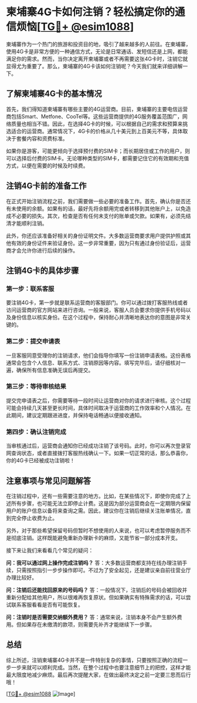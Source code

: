 # 柬埔寨4G卡如何注销？轻松搞定你的通信烦恼[[TG💪+ @esim1088](https://t.me/s/esim1088)]

柬埔寨作为一个热门的旅游和投资目的地，吸引了越来越多的人前往。在柬埔寨，使用4G卡是非常方便的一种通信方式，无论是日常通话、发短信还是上网，都能满足你的需求。然而，当你决定离开柬埔寨或者不再需要这张4G卡时，注销它就显得尤为重要了。那么，柬埔寨的4G卡该如何注销呢？今天我们就来详细讲解一下。

## 了解柬埔寨4G卡的基本情况

首先，我们得知道柬埔寨有哪些主要的4G运营商。目前，柬埔寨的主要电信运营商包括Smart、Metfone、CooTel等。这些运营商提供的4G服务覆盖范围广，网络质量也相当不错。因此，在选择4G卡的时候，可以根据自己的需求和预算来挑选适合的运营商。通常情况下，4G卡的价格从几十美元到上百美元不等，具体取决于套餐内容和资费标准。

如果你是游客，可能更倾向于选择预付费的SIM卡；而长期居住或工作的用户，则可以选择后付费的SIM卡。无论哪种类型的SIM卡，都需要记住它的有效期和充值方式，以便在需要的时候及时续费。

## 注销4G卡前的准备工作

在正式开始注销流程之前，我们需要做一些必要的准备工作。首先，确认你是否还有未使用的余额。如果有的话，最好先将余额用完或者转移到其他账户上，以免造成不必要的损失。其次，检查是否有任何未支付的账单或欠款。如果有，必须先结清才能顺利注销。

此外，你还应该准备好相关的身份证明文件。大多数运营商要求用户提供护照或其他有效的身份证件来验证身份。这一步非常重要，因为只有通过身份验证后，运营商才会允许你进行后续的操作。

## 注销4G卡的具体步骤

### 第一步：联系客服

要注销4G卡，第一步就是联系运营商的客服部门。你可以通过拨打客服热线或者访问运营商的官方网站来进行咨询。一般来说，客服人员会要求你提供手机号码以及身份信息以核实身份。在这个过程中，保持耐心并清晰地表达你的意图是非常关键的。

### 第二步：提交申请表

一旦客服同意受理你的注销请求，他们会指导你填写一份注销申请表格。这份表格通常会包含个人信息、联系方式、注销原因等内容。填写完毕后，请仔细核对一遍，确保所有信息准确无误后再提交。

### 第三步：等待审核结果

提交完申请表之后，你需要等待一段时间让运营商对你的请求进行审核。这个过程可能会持续几天甚至更长时间，具体时间取决于运营商的工作效率和个人情况。在此期间，建议定期跟进进度，并保持电话畅通以便接收通知。

### 第四步：确认注销完成

当审核通过后，运营商会通知你已经成功注销了该号码。此时，你可以再次登录官网查询状态，或者直接拨打客服热线确认一下。如果一切正常的话，那么恭喜你，你的4G卡已经被成功注销啦！

## 注意事项与常见问题解答

在注销过程中，还有一些需要注意的地方。比如，在某些情况下，即使你完成了上述所有步骤，也可能无法立即停止计费。这是因为部分运营商会在一定期限内保留用户的账户信息以备将来查询之需。因此，建议你在注销后继续关注账单情况，直到完全停止收费为止。

另外，对于那些希望保留号码但暂时不想使用的人来说，也可以考虑暂停服务而不是彻底注销。这样既能避免重新办理新卡的麻烦，又能节省一部分成本开支。

接下来让我们来看看几个常见的疑问：

**问：我可以通过网上操作完成注销吗？**
答：大多数运营商都支持在线办理注销手续，只需按照指引一步步操作即可。不过为了安全起见，还是建议亲自前往营业厅办理比较好。

**问：注销后还能找回原来的号码吗？**
答：一般情况下，注销后的号码会被回收并重新分配给其他用户，所以很难再恢复原状。但如果确实有特殊需求的话，可以尝试联系客服看看是否有可能恢复。

**问：注销时是否需要交纳额外费用？**
答：通常来说，注销本身不会产生额外费用。但如果存在未缴清的款项，则需要先补齐才能继续下一步骤。

## 总结

综上所述，注销柬埔寨4G卡并不是一件特别复杂的事情，只要按照正确的流程一步一步来就可以顺利完成。当然，在整个过程中也要注意细节上的把控，这样才能最大限度地减少麻烦。最后再次提醒大家，在做出最终决定之前一定要三思而后行哦！

[[TG💪+ @esim1088](https://t.me/s/esim1088) ![Image](https://i.postimg.cc/4NQfJmqS/Snipaste-2025-05-13-00-14-12.png)]